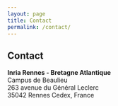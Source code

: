 ```yaml
---
layout: page
title: Contact
permalink: /contact/
---
```


## Contact 


**Inria Rennes - Bretagne Atlantique**  
Campus de Beaulieu  
263 avenue du Général Leclerc  
35042 Rennes Cedex, France  


